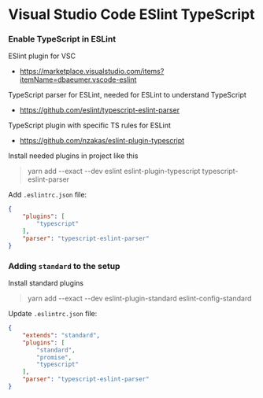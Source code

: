 # Visual Studio Code ESlint TypeScript

### Enable TypeScript in ESLint

ESlint plugin for VSC
- https://marketplace.visualstudio.com/items?itemName=dbaeumer.vscode-eslint

TypeScript parser for ESLint, needed for ESLint to understand TypeScript
- https://github.com/eslint/typescript-eslint-parser

TypeScript plugin with specific TS rules for ESLint
- https://github.com/nzakas/eslint-plugin-typescript

Install needed plugins in project like this
>yarn add --exact --dev eslint eslint-plugin-typescript typescript-eslint-parser

Add `.eslintrc.json` file:
```json
{
    "plugins": [
        "typescript"
    ],
    "parser": "typescript-eslint-parser"
}
```

### Adding `standard` to the setup

Install standard plugins
>yarn add --exact --dev eslint-plugin-standard eslint-config-standard

Update `.eslintrc.json` file:
```json
{
    "extends": "standard",
    "plugins": [
        "standard",
        "promise",
        "typescript"
    ],
    "parser": "typescript-eslint-parser"
}
```